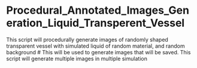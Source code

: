 # Procedural_Annotated_Images_Generation_Liquid_Transperent_Vessel
This script will procedurally generate images of randomly shaped  transparent vessel with simulated liquid of random material, and random background #  This will be used to generate images that will be saved. This script will generate multiple images in multiple simulation
